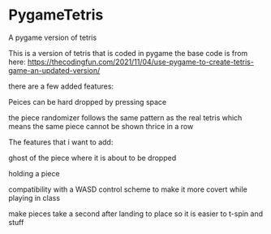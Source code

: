 # PygameTetris
A pygame version of tetris 


This is a version of tetris that is coded in pygame 
the base code is from here: 
https://thecodingfun.com/2021/11/04/use-pygame-to-create-tetris-game-an-updated-version/


there are a few added features:


Peices can be hard dropped by pressing space

the piece randomizer follows the same pattern as the real tetris which means the same piece cannot be shown thrice in a row


The features that i want to add:

ghost of the piece where it is about to be dropped

holding a piece

compatibility with a WASD control scheme to make it more covert while playing in class

make pieces take a second after landing to place so it is easier to t-spin and stuff

